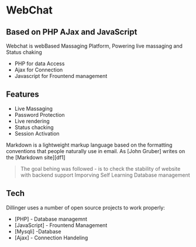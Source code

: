 # WebChat
## Based on PHP AJax and JavaScript

Webchat is webBased Massaging Platform, Powering live massaging and Status chaking

- PHP for data Access
- Ajax for Connection
- Javascript for Frountend management

## Features

- Live Massaging
- Password Protection
- Live rendering
- Status chacking
- Session Activation

Markdown is a lightweight markup language based on the formatting conventions
that people naturally use in email.
As [John Gruber] writes on the [Markdown site][df1]

> The goal behing was followed -
>is to check the stability of website with backend support
> Imporving Self Learning
> Database management

## Tech

Dillinger uses a number of open source projects to work properly:

- [PHP]         - Database managemnt
- [JavaScript]  - Frountend Management
- [Mysqli]      -Database 
- [Ajax]        - Connection Handeling

